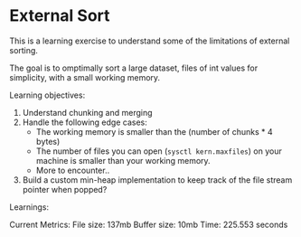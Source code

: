 # External Sort

This is a learning exercise to understand some of the limitations of external sorting.

The goal is to omptimally sort a large dataset, files of int values for simplicity, with a small working memory.

Learning objectives:

1. Understand chunking and merging
2. Handle the following edge cases:
    * The working memory is smaller than the (number of chunks * 4 bytes)
    * The number of files you can open (`sysctl kern.maxfiles`) on your machine is smaller than your working memory.
    * More to encounter..
3. Build a custom min-heap implementation to keep track of the file stream pointer when popped?


Learnings:

Current Metrics:
File size: 137mb
Buffer size: 10mb
Time: 225.553 seconds
